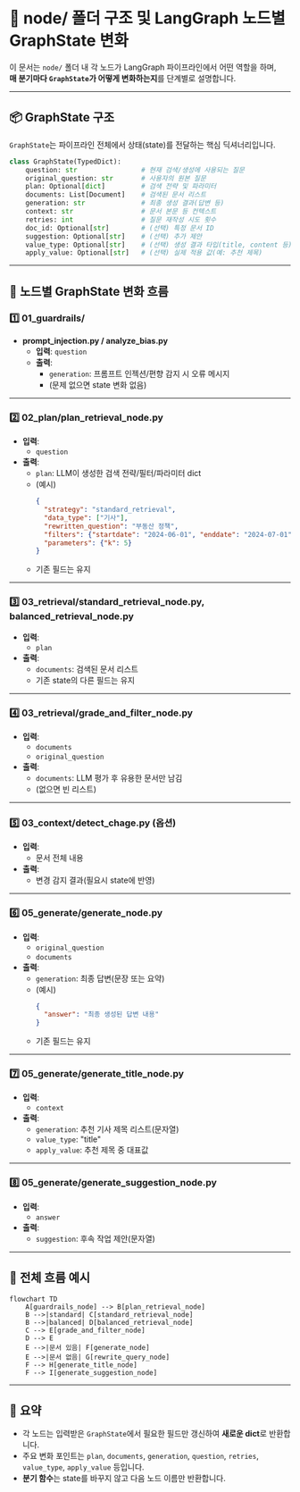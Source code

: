 # 🧩 node/ 폴더 구조 및 LangGraph 노드별 GraphState 변화

이 문서는 `node/` 폴더 내 각 노드가 LangGraph 파이프라인에서 어떤 역할을 하며,  
**매 분기마다 `GraphState`가 어떻게 변화하는지**를 단계별로 설명합니다.

---

## 📦 GraphState 구조

`GraphState`는 파이프라인 전체에서 상태(state)를 전달하는 핵심 딕셔너리입니다.

```python
class GraphState(TypedDict):
    question: str                # 현재 검색/생성에 사용되는 질문
    original_question: str       # 사용자의 원본 질문
    plan: Optional[dict]         # 검색 전략 및 파라미터
    documents: List[Document]    # 검색된 문서 리스트
    generation: str              # 최종 생성 결과(답변 등)
    context: str                 # 문서 본문 등 컨텍스트
    retries: int                 # 질문 재작성 시도 횟수
    doc_id: Optional[str]        # (선택) 특정 문서 ID
    suggestion: Optional[str]    # (선택) 추가 제안
    value_type: Optional[str]    # (선택) 생성 결과 타입(title, content 등)
    apply_value: Optional[str]   # (선택) 실제 적용 값(예: 추천 제목)
```

---

## 🚦 노드별 GraphState 변화 흐름

### 1️⃣ **01_guardrails/**
- **prompt_injection.py / analyze_bias.py**
  - **입력**: `question`
  - **출력**:  
    - `generation`: 프롬프트 인젝션/편향 감지 시 오류 메시지  
    - (문제 없으면 state 변화 없음)

---

### 2️⃣ **02_plan/plan_retrieval_node.py**
- **입력**:  
  - `question`
- **출력**:  
  - `plan`: LLM이 생성한 검색 전략/필터/파라미터 dict  
  - (예시)
    ```json
    {
      "strategy": "standard_retrieval",
      "data_type": ["기사"],
      "rewritten_question": "부동산 정책",
      "filters": {"startdate": "2024-06-01", "enddate": "2024-07-01"},
      "parameters": {"k": 5}
    }
    ```
  - 기존 필드는 유지

---

### 3️⃣ **03_retrieval/standard_retrieval_node.py, balanced_retrieval_node.py**
- **입력**:  
  - `plan`
- **출력**:  
  - `documents`: 검색된 문서 리스트  
  - 기존 state의 다른 필드는 유지

---

### 4️⃣ **03_retrieval/grade_and_filter_node.py**
- **입력**:  
  - `documents`
  - `original_question`
- **출력**:  
  - `documents`: LLM 평가 후 유용한 문서만 남김  
  - (없으면 빈 리스트)

---

### 5️⃣ **03_context/detect_chage.py** (옵션)
- **입력**:  
  - 문서 전체 내용
- **출력**:  
  - 변경 감지 결과(필요시 state에 반영)

---

### 6️⃣ **05_generate/generate_node.py**
- **입력**:  
  - `original_question`
  - `documents`
- **출력**:  
  - `generation`: 최종 답변(문장 또는 요약)
  - (예시)
    ```json
    {
      "answer": "최종 생성된 답변 내용"
    }
    ```
  - 기존 필드는 유지

---

### 7️⃣ **05_generate/generate_title_node.py**
- **입력**:  
  - `context`
- **출력**:  
  - `generation`: 추천 기사 제목 리스트(문자열)
  - `value_type`: "title"
  - `apply_value`: 추천 제목 중 대표값

---

### 8️⃣ **05_generate/generate_suggestion_node.py**
- **입력**:  
  - `answer`
- **출력**:  
  - `suggestion`: 후속 작업 제안(문자열)

---

## 🔄 전체 흐름 예시

```mermaid
flowchart TD
    A[guardrails_node] --> B[plan_retrieval_node]
    B -->|standard| C[standard_retrieval_node]
    B -->|balanced| D[balanced_retrieval_node]
    C --> E[grade_and_filter_node]
    D --> E
    E -->|문서 있음| F[generate_node]
    E -->|문서 없음| G[rewrite_query_node]
    F --> H[generate_title_node]
    F --> I[generate_suggestion_node]
```

---

## 📝 요약

- 각 노드는 입력받은 `GraphState`에서 필요한 필드만 갱신하여 **새로운 dict**로 반환합니다.
- 주요 변화 포인트는 `plan`, `documents`, `generation`, `question`, `retries`, `value_type`, `apply_value` 등입니다.
- **분기 함수**는 state를 바꾸지 않고 다음 노드 이름만 반환합니다.
